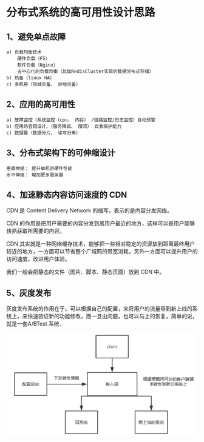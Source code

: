 # 分布式系统的高可用性设计思路

## 1、避免单点故障
	a) 负载均衡技术
		硬件负载（F5）
		软件负载（Nginx）
		去中心化的负载均衡（比如RedisCluster实现的数据分布式存储）
	b) 热备（linux HA）
	c) 多机房（同城灾备、 异地灾备）

## 2、应用的高可用性
	a) 故障监控（系统监控（cpu、 内存） /链路监控/日志监控）自动预警
	b) 应用的容错设计、（服务降级、 限流） 自我保护能力
	c) 数据量（数据分片、 读写分离）

## 3、分布式架构下的可伸缩设计
	垂直伸缩： 提升单机的硬件性能
	水平伸缩： 增加更多服务器

## 4、加速静态内容访问速度的 CDN
CDN 是 Content Delivery Network 的缩写，表示的是内容分发网络。 

CDN 的作用是把用户需要的内容分发到离用户最近的地方，这样可以是用户能够快熟获取所需要的内容。

CDN 其实就是一种网络缓存技术，能够把一些相对稳定的资源放到距离最终用户较近的地方，一方面可以节省整个广域网的带宽消耗，另外一方面可以提升用户的访问速度，改进用户体验。

我们一般会把静态的文件（图片、脚本、静态页面）放到 CDN 中。


## 5、灰度发布

灰度发布系统的作用在于，可以根据自己的配置，来将用户的流量导到新上线的系统上，来快速验证新的功能修改，而一旦出问题，也可以马上的恢复，简单的说，就是一套A/BTest 系统．

![](img/gray-online.png)